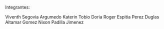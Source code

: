 Integrantes:

Viventh Segovia Argumedo
Katerin Tobio Doria
Roger Espitia Perez
Duglas Altamar Gomez
Nixon Padilla Jimenez
